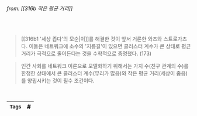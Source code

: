 
###### from: [[316b 작은 평균 거리]]

<br/>

>[[316b1 '세상 좁다'의 모순|이]]를 해결한 것이 앞서 거론한 와츠와 스트로가츠다. 이들은 네트워크에 소수의 '지름길'이 있으면 클러스터 계수가 큰 상태로 평균 거리가 극적으로 줄어든다는 것을 수학적으로 증명했다.  (173)

>인간 사회를 네트워크 이론으로 모델화하기 위해서는 가지 수(친구 관계의 수)를 한정한 상태에서 큰 클러스터 계수(무리가 많음)와 작은 평균 거리(세상이 좁음)를 양립시키는 것이 필수 조건이다. 

<br/>

| <small> Tags </small> | # |
| --- | --- |
